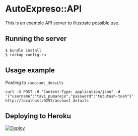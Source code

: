 # AutoExpreso::API

This is an example API server to illustrate possible use.


## Running the server

```console
$ bundle install
$ rackup config.ru
```


## Usage example

Posting to `/account_details`

`curl -X POST -H "Content-Type: application/json" -d '{"username":"tavi_pumarejo","password":"tututuah-tuah"}' http://localhost:9292/account_details`

## Deploying to Heroku

[![Deploy](https://www.herokucdn.com/deploy/button.png)](https://heroku.com/deploy?template=https://github.com/riveralabs/autoexpreso-cli/tree/master/examples/api)

